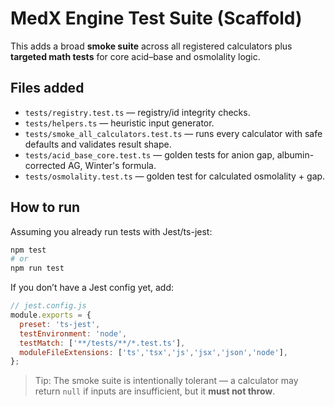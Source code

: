 # MedX Engine Test Suite (Scaffold)

This adds a broad **smoke suite** across all registered calculators plus **targeted math tests** for core acid–base and osmolality logic.

## Files added
- `tests/registry.test.ts` — registry/id integrity checks.
- `tests/helpers.ts` — heuristic input generator.
- `tests/smoke_all_calculators.test.ts` — runs every calculator with safe defaults and validates result shape.
- `tests/acid_base_core.test.ts` — golden tests for anion gap, albumin-corrected AG, Winter's formula.
- `tests/osmolality.test.ts` — golden test for calculated osmolality + gap.

## How to run
Assuming you already run tests with Jest/ts-jest:

```bash
npm test
# or
npm run test
```

If you don’t have a Jest config yet, add:

```js
// jest.config.js
module.exports = {
  preset: 'ts-jest',
  testEnvironment: 'node',
  testMatch: ['**/tests/**/*.test.ts'],
  moduleFileExtensions: ['ts','tsx','js','jsx','json','node'],
};
```

> Tip: The smoke suite is intentionally tolerant — a calculator may return `null` if inputs are insufficient, but it **must not throw**.
